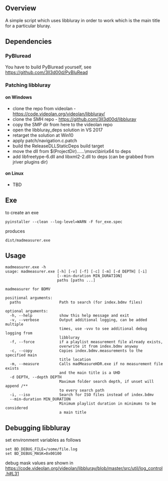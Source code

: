 ## Overview

A simple script which uses libbluray in order to work which is the main title for a particular bluray.

## Dependencies

### PyBluread 

You have to build PyBluread yourself, see https://github.com/3ll3d00d/PyBluRead

### Patching libbluray 

#### on Windows

* clone the repo from videolan - https://code.videolan.org/videolan/libbluray/
* clone the SMH repo - https://github.com/3ll3d00d/libbluray
* copy the SMP dir from here to the videolan repo
* open the libbluray_deps solution in VS 2017
* retarget the solution at Win10
* apply patch/navigation.c.patch 
* build the ReleaseDLLStaticDeps build target
* move the dll from $(ProjectDir)..\..\..\msvc\bin\x64 to deps
* add libfreetype-6.dll and libxml2-2.dll to deps (can be grabbed from jriver plugins dir)

#### on Linux

* TBD  

## Exe

to create an exe

    pyinstaller --clean --log-level=WARN -F for_exe.spec
    
produces 

    dist/madmeasurer.exe
    
## Usage

    madmeasurer.exe -h
    usage: madmeasurer.exe [-h] [-v] [-f] [-c] [-m] [-d DEPTH] [-i]
                           [--min-duration MIN_DURATION]
                           paths [paths ...]
    
    madmeasurer for BDMV
    
    positional arguments:
      paths                 Path to search (for index.bdmv files)
    
    optional arguments:
      -h, --help            show this help message and exit
      -v, --verbose         Output additional logging, can be added multiple
                            times, use -vvv to see additional debug logging from
                            libbluray
      -f, --force           if a playlist measurement file already exists,
                            overwrite it from index.bdmv anyway
      -c, --copy            Copies index.bdmv.measurements to the specified main
                            title location
      -m, --measure         Calls madMeasureHDR.exe if no measurement file exists
                            and the main title is a UHD
      -d DEPTH, --depth DEPTH
                            Maximum folder search depth, if unset will append /**
                            to every search path
      -i, --iso             Search for ISO files instead of index.bdmv
      --min-duration MIN_DURATION
                            Minimum playlist duration in minimums to be considered
                            a main title


## Debugging libbluray

set environment variables as follows

    set BD_DEBUG_FILE=/some/file.log
    set BD_DEBUG_MASK=0x00100
    
debug mask values are shown in https://code.videolan.org/videolan/libbluray/blob/master/src/util/log_control.h#L31

